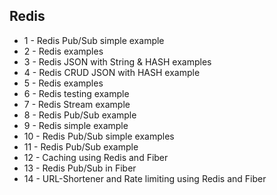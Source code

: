 ## Redis

- 1 - Redis Pub/Sub simple example
- 2 - Redis examples
- 3 - Redis JSON with String & HASH examples
- 4 - Redis CRUD JSON with HASH example
- 5 - Redis examples
- 6 - Redis testing example
- 7 - Redis Stream example
- 8 - Redis Pub/Sub example
- 9 - Redis simple example
- 10 - Redis Pub/Sub simple examples
- 11 - Redis Pub/Sub example
- 12 - Caching using Redis and Fiber
- 13 - Redis Pub/Sub in Fiber
- 14 - URL-Shortener and Rate limiting using Redis and Fiber
